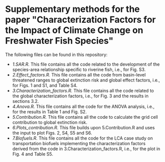 # Supplementary methods for the paper "Characterization Factors for the Impact of Climate Change on Freshwater Fish Species"

The following files can be found in this repository:
- *1.SAR.R.* This file contains all the code related to the development of the species-area relationship specific to riverine fish, i.e., for Fig. S3. 
- *2.Effect_factors.R.* This file contains all the code from basin-level threatened ranges to global extinction risk and global effect factors, i.e., for Figs. 1 and S1, and Table S4.
- *3.Characterization_factors.R.* This file contains all the code related to the global characterization factors, i.e., for Fig. 3 and the results in sections 3.2. 
- *4.Anova.R.* This file contains all the code for the ANOVA analysis, i.e., for the results in Table 1 and Fig. S2.
- *5.Contribution.R.* This file contains all the code to calculate the grid cell contribution to global extinction risk. 
- *6.Plots_contribution.R.* This file builds upon 5.Contribution.R and uses the input to plot Figs. 2, S4, S5 and S6.
- *7.Biofuels.R.* This file contains all the code for the LCA case study on transportation biofuels implementing the characterization factors derived from the code in 3.Characterization_factors.R, i.e., for the plot in Fig. 4 and Table S5.

